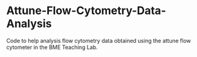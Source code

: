 # Attune-Flow-Cytometry-Data-Analysis
Code to help analysis flow cytometry data obtained using the attune flow cytometer in the BME Teaching Lab. 
